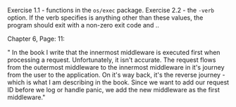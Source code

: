 Exercise 1.1 - functions in the `os/exec` package.
Exercise 2.2 - the `-verb` option. If the verb specifies is anything other than these values, the program should exit with a non-zero exit code and ..

Chapter 6, Page: 11:

"
In the book I write that the innermost middleware is executed first when processing
a request. Unfortunately, it isn't accurate. The request flows from the outermost 
middleware to the innermost middleware in it's journey from the user to the application.
On it's way back, it's the reverse journey - which is what I am describing in the book. 
Since we want to add our request ID before we log or handle panic, we add the new middleware
as the first middleware."



